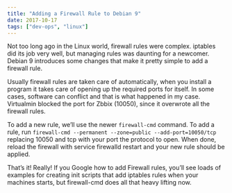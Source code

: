 ```yaml
---
title: "Adding a Firewall Rule to Debian 9"
date: 2017-10-17
tags: ["dev-ops", "linux"]
---
```


Not too long ago in the Linux world, firewall rules were complex.  iptables did
its job very well, but managing rules was daunting for a newcomer.  Debian 9
introduces some changes that make it pretty simple to add a firewall rule.

Usually firewall rules are taken care of automatically, when you install a
program it takes care of opening up the required ports for itself.  In some
cases, software can conflict and that is what happened in my case.  Virtualmin
blocked the port for Zbbix (10050), since it overwrote all the firewall rules.

To add a new rule, we’ll use the newer `firewall-cmd` command.  To add a rule,
run `firewall-cmd --permanent --zone=public --add-port=10050/tcp` replacing
10050 and tcp with your port the protocol to open.  When done, reload the
firewall with service firewalld restart and your new rule should be applied.

That’s it!  Really!  If you Google how to add Firewall rules, you’ll see loads
of examples for creating init scripts that add iptables rules when your machines
starts, but firewall-cmd does all that heavy lifting now.
